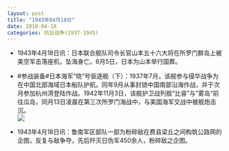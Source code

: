 ```yaml
---
layout: post
title: "1943年04月18日"
date: 2018-04-18
categories: 抗日战争(1937-1945)
---
```


<meta name="referrer" content="no-referrer" />

- 1943年4月18日讯：日本联合舰队司令长官山本五十六大将在所罗门群岛上被美空军击落座机，坠海身亡。6月5日，日本为山本举行国葬。 

- #参战装备#日本海军“晓”号驱逐舰（下）：1937年7月，该舰参与侵华战争为在中国北部海域日本船队护航。同年9月从事封锁中国南部沿海作战，并于次月参加杭州湾登陆作战。1942年11月3日，该舰护卫战列舰“比睿”与”雾岛“前往瓜岛，同月13日凌晨在第三次所罗门海战中，与美国海军交战中被舰炮击沉。 <br/><img src="https://wx1.sinaimg.cn/large/aca367d8ly1fqgqbtcc67j20dc0f3dhm.jpg" />

- 1943年4月18日讯：鲁南军区部队一部为粉碎敌在费县梁丘之间构筑公路网的企图，反复与敌争夺，先后歼灭日伪军450余人，粉碎敌之企图。 

